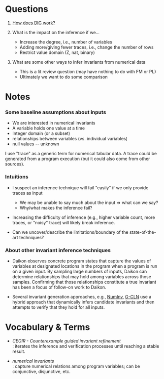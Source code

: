 # Questions

1. [How does DIG work?](dig.md)

2. What is the impact on the inference if we...
   * Increase the degree, i.e., number of variables
   * Adding more/giving fewer traces, i.e., change the number of rows
   * Restrict value domain (Z, nat, binary)

3. What are some other ways to infer invariants from numerical data
   * This is a lit review question (may have nothing to do with FM or PL)
   * Ultimately we want to do some comparison


# Notes

### Some baseline assumptions about inputs

* We are interested in numerical invariants
* A variable holds one value at a time
* Integer domain (or a subset)
* relationships between variables (vs. individual variables)
* null values -- unknown

I use "trace" as a generic term for numerical tabular data.
A trace could be generated from a program execution (but it could also come from other sources).

### Intuitions

* I suspect an inference technique will fail "easily" if we only provide traces as input
  - We may be unable to say much about the input => what can we say?
  - Why/what makes the inference fail?
  
* Increasing the difficulty of inference (e.g., higher variable count, more traces, or "noisy" trace) will likely break inference.
* Can we uncover/describe the limitations/boundary of the state-of-the-art techniques?

### About other invariant inference techniques

* Daikon observes concrete program states that capture the values of variables at designated locations in the program when a program is run on a given input. 
  By sampling large numbers of inputs, Daikon can determine relationships that may hold among variables across those samples. 
  Confirming that those relationships constitute a true invariant has been a focus of follow-on work to Daikon. 

* Several invariant generation approaches, e.g., 
  [NumInv](https://github.com/dynaroars/numinv), 
  [G-CLN](https://www.cs.columbia.edu/~rgu/publications/pldi20-yao.pdf) 
  use a hybrid approach that dynamically infers candidate invariants and then attempts to verify that they hold for all inputs.


# Vocabulary & Terms

* _CEGIR - Counterexample guided invariant refinement_    
  : iterates the inference and verification processes until reaching a stable result.

* _numerical invariants_      
  : capture numerical relations among program variables; can be conjunctive, disjunctive, etc.


